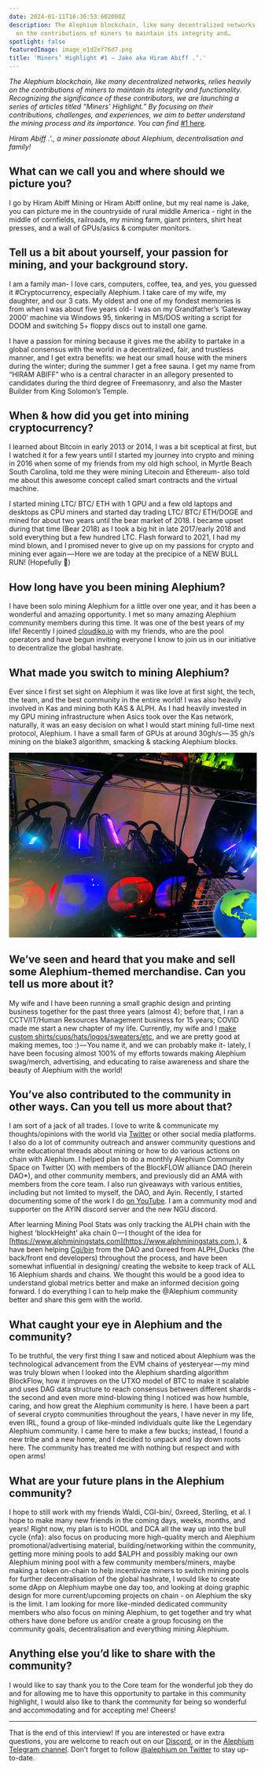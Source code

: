 ```yaml
---
date: 2024-01-11T16:30:53.602000Z
description: The Alephium blockchain, like many decentralized networks, relies heavily
  on the contributions of miners to maintain its integrity and…
spotlight: false
featuredImage: image_e1d2ef76d7.png
title: 'Miners’ Highlight #1 — Jake aka Hiram Abiff .’.'
---
```


_The Alephium blockchain, like many decentralized networks, relies heavily on the contributions of miners to maintain its integrity and functionality. Recognizing the significance of these contributors, we are launching a series of articles titled “Miners’ Highlight.” By focusing on their contributions, challenges, and experiences, we aim to better understand the mining process and its importance. You can find_ [#1 here](/news/post/miners-highlight-1-cedric-crispin-c4ed456f6d10)_._

_Hiram Abiff .’., a miner passionate about Alephium, decentralisation and family!_

## What can we call you and where should we picture you?

I go by Hiram Abiff Mining or Hiram Abiff online, but my real name is Jake, you can picture me in the countryside of rural middle America - right in the middle of cornfields, railroads, my mining farm, giant printers, shirt heat presses, and a wall of GPUs/asics & computer monitors.

## Tell us a bit about yourself, your passion for mining, and your background story.

I am a family man- I love cars, computers, coffee, tea, and yes, you guessed it \#Cryptocurrency, especially Alephium. I take care of my wife, my daughter, and our 3 cats. My oldest and one of my fondest memories is from when I was about five years old- I was on my Grandfather’s ‘Gateway 2000’ machine via Windows 95, tinkering in MS/DOS writing a script for DOOM and switching 5+ floppy discs out to install one game.

I have a passion for mining because it gives me the ability to partake in a global consensus with the world in a decentralized, fair, and trustless manner, and I get extra benefits: we heat our small house with the miners during the winter; during the summer I get a free sauna. I get my name from “HIRAM ABIFF” who is a central character in an allegory presented to candidates during the third degree of Freemasonry, and also the Master Builder from King Solomon’s Temple.

## When & how did you get into mining cryptocurrency?

I learned about Bitcoin in early 2013 or 2014, I was a bit sceptical at first, but I watched it for a few years until I started my journey into crypto and mining in 2016 when some of my friends from my old high school, in Myrtle Beach South Carolina, told me they were mining Litecoin and Ethereum- also told me about this awesome concept called smart contracts and the virtual machine.

I started mining LTC/ BTC/ ETH with 1 GPU and a few old laptops and desktops as CPU miners and started day trading LTC/ BTC/ ETH/DOGE and mined for about two years until the bear market of 2018. I became upset during that time (Bear 2018) as I took a big hit in late 2017/early 2018 and sold everything but a few hundred LTC. Flash forward to 2021, I had my mind blown, and I promised never to give up on my passions for crypto and mining ever again — Here we are today at the precipice of a NEW BULL RUN! (Hopefully 🎉)

## How long have you been mining Alephium?

I have been solo mining Alephium for a little over one year, and it has been a wonderful and amazing opportunity. I met so many amazing Alephium community members during this time. It was one of the best years of my life! Recently I joined [cloudiko.io](http://cloudiko.io) with my friends, who are the pool operators and have begun inviting everyone I know to join us in our initiative to decentralize the global hashrate.

## What made you switch to mining Alephium?

Ever since I first set sight on Alephium it was like love at first sight, the tech, the team, and the best community in the entire world! I was also heavily involved in Kas and mining both KAS & ALPH. As I had heavily invested in my GPU mining infrastructure when Asics took over the Kas network, naturally, it was an easy decision on what I would start mining full-time next protocol, Alephium. I have a small farm of GPUs at around 30gh/s — 35 gh/s mining on the blake3 algorithm, smacking & stacking Alephium blocks.

![](image_f731794c88.png)

## We’ve seen and heard that you make and sell some Alephium-themed merchandise. Can you tell us more about it?

My wife and I have been running a small graphic design and printing business together for the past three years (almost 4); before that, I ran a CCTV/IT/Human Resources Management business for 15 years; COVID made me start a new chapter of my life. Currently, my wife and I [make custom shirts/cups/hats/logos/sweaters/etc](https://www.etsy.com/shop/SublimationStationGB), and we are pretty good at making memes, too :) — You name it, and we can probably make it- lately, I have been focusing almost 100% of my efforts towards making Alephium swag/merch, advertising, and educating to raise awareness and share the beauty of Alephium with the world!

## You’ve also contributed to the community in other ways. Can you tell us more about that?

I am sort of a jack of all trades. I love to write & communicate my thoughts/opinions with the world via [Twitter](https://twitter.com/hiramabiffkas) or other social media platforms. I also do a lot of community outreach and answer community questions and write educational threads about mining or how to do various actions on chain with Alephium. I helped plan to do a monthly Alephium Community Space on Twitter (X) with members of the BlockFLOW alliance DAO (herein DAO\*), and other community members, and previously did an AMA with members from the core team. I also run giveaways with various entities, including but not limited to myself, the DAO, and Ayin. Recently, I started documenting some of the work I do [on YouTube](http://youtube.com/@HiramabiffALPH). I am a community mod and supporter on the AYIN discord server and the new NGU discord.

After learning Mining Pool Stats was only tracking the ALPH chain with the highest ‘blockHeight’ aka chain 0 — I thought of the idea for [https://www.alphminingstats.com](https://www.alphminingstats.com,), & have been helping [Cgi/bin](https://twitter.com/cg1_bin) from the DAO and 0xreed from ALPH_Ducks (the back/front end developers) throughout the process, and have been somewhat influential in designing/ creating the website to keep track of ALL 16 Alephium shards and chains. We thought this would be a good idea to understand global metrics better and make an informed decision going forward. I do everything I can to help make the @Alephium community better and share this gem with the world.

## What caught your eye in Alephium and the community?

To be truthful, the very first thing I saw and noticed about Alephium was the technological advancement from the EVM chains of yesteryear — my mind was truly blown when I looked into the Alephium sharding algorithm BlockFlow, how it improves on the UTXO model of BTC to make it scalable and uses DAG data structure to reach consensus between different shards - the second and even more mind-blowing thing I noticed was how humble, caring, and how great the Alephium community is here. I have been a part of several crypto communities throughout the years, I have never in my life, even IRL, found a group of like-minded individuals quite like the Legendary Alephium community. I came here to make a few bucks; instead, I found a new tribe and a new home, and I decided to unpack and lay down roots here. The community has treated me with nothing but respect and with open arms!

## What are your future plans in the Alephium community?

I hope to still work with my friends Waldi, CGI-bin/, 0xreed, Sterling, et al. I hope to make many new friends in the coming days, weeks, months, and years! Right now, my plan is to HODL and DCA all the way up into the bull cycle {nfa}: also focus on producing more high-quality merch and Alephium promotional/advertising material, building/networking within the community, getting more mining pools to add \$ALPH and possibly making our own Alephium mining pool with a few community members/miners, maybe making a token on-chain to help incentivize miners to switch mining pools for further decentralisation of the global hashrate, I would like to create some dApp on Alephium maybe one day too, and looking at doing graphic design for more current/upcoming projects on chain - on Alephium the sky is the limit. I am looking for more like-minded dedicated community members who also focus on mining Alephium, to get together and try what others have done before us and/or create a group focusing on the community goals, decentralisation and everything mining Alephium.

## Anything else you’d like to share with the community?

I would like to say thank you to the Core team for the wonderful job they do and for allowing me to have this opportunity to partake in this community highlight, I would also like to thank the community for being so wonderful and accommodating and for accepting me! Cheers!

---

That is the end of this interview! If you are interested or have extra questions, you are welcome to reach out on our [Discord](/discord), or in the [Alephium Telegram channel](https://t.me/alephiumgroup). Don’t forget to follow [@alephium on Twitter](https://twitter.com/alephium) to stay up-to-date.
